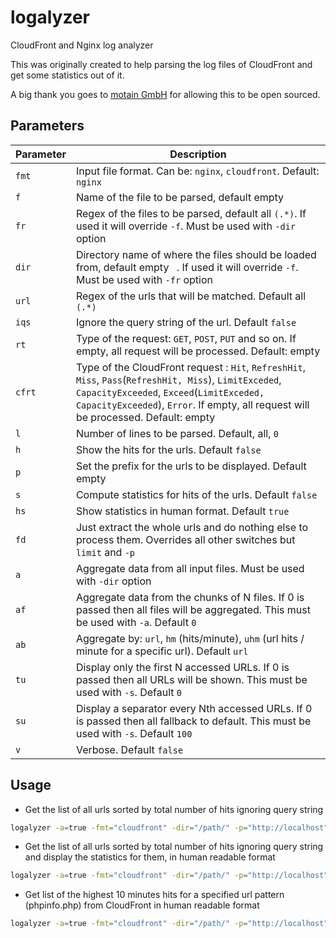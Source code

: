 logalyzer
=========

CloudFront and Nginx log analyzer

This was originally created to help parsing the log files of CloudFront and get some statistics out of it.

A big thank you goes to [motain GmbH](http://motain.de) for allowing this to be open sourced.


Parameters
---

Parameter | Description
----|------
```fmt```  | Input file format. Can be: ```nginx```, ```cloudfront```. Default: ```nginx```
```f```    | Name of the file to be parsed, default empty ``` ```
```fr```   | Regex of the files to be parsed, default all ```(.*)```. If used it will override ```-f```. Must be used with ```-dir``` option
```dir```  | Directory name of where the files should be loaded from, default empty ``` ```. If used it will override ```-f```. Must be used with ```-fr``` option
```url```  | Regex of the urls that will be matched. Default all ```(.*)```
```iqs```  | Ignore the query string of the url. Default ```false```
```rt```   | Type of the request: ```GET```, ```POST```, ```PUT``` and so on. If empty, all request will be processed. Default: empty ``` ```
```cfrt``` | Type of the CloudFront request : ```Hit```, ```RefreshHit```, ```Miss```, ```Pass```(```RefreshHit, Miss```), ```LimitExceded```, ```CapacityExceeded```, ```Exceed```(```LimitExceded, CapacityExceeded```), ```Error```. If empty, all request will be processed. Default: empty ``` ```
```l```    | Number of lines to be parsed. Default, all, ```0```
```h```    | Show the hits for the urls. Default ```false```
```p```    | Set the prefix for the urls to be displayed. Default empty ``` ```
```s```    | Compute statistics for hits of the urls. Default ```false```
```hs```   | Show statistics in human format. Default ```true```
```fd```   | Just extract the whole urls and do nothing else to process them. Overrides all other switches but ```limit``` and ```-p```
```a```    | Aggregate data from all input files. Must be used with ```-dir``` option
```af```   | Aggregate data from the chunks of N files. If 0 is passed then all files will be aggregated. This must be used with ```-a```. Default ```0```
```ab```   | Aggregate by: ```url```, ```hm``` (hits/minute), ```uhm``` (url hits / minute for a specific url). Default ```url```
```tu```   | Display only the first N accessed URLs. If 0 is passed then all URLs will be shown. This must be used with ```-s```. Default ```0```
```su```   | Display a separator every Nth accessed URLs. If 0 is passed then all fallback to default. This must be used with ```-s```. Default ```100```
```v```    | Verbose. Default ```false```

Usage
---

- Get the list of all urls sorted by total number of hits ignoring query string
```bash
logalyzer -a=true -fmt="cloudfront" -dir="/path/" -p="http://localhost" -cfrt="Pass" -iqs=true
```

- Get the list of all urls sorted by total number of hits ignoring query string and display the statistics for them, in human readable format
```bash
logalyzer -a=true -fmt="cloudfront" -dir="/path/" -p="http://localhost" -cfrt="Pass" -s -hs=true -iqs=true
```

- Get list of the highest 10 minutes hits for a specified url pattern (phpinfo.php) from CloudFront in human readable format
```bash
logalyzer -a=true -fmt="cloudfront" -dir="/path/" -p="http://localhost" -cfrt="Pass" -s -hs=true -ab="uhm" -url="(?i)/phpinfo\.php" -iqs=true -tu=10
```
